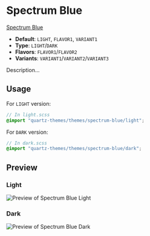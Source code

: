 # Spectrum Blue

[Spectrum Blue](https://github.com/ryanjrman)

- **Default**: `LIGHT`, `FLAVOR1`, `VARIANT1`
- **Type**: `LIGHT`/`DARK`
- **Flavors**: `FLAVOR1`/`FLAVOR2`
- **Variants**: `VARIANT1`/`VARIANT2`/`VARIANT3`

Description...

## Usage

For `LIGHT` version:

```scss
// In light.scss
@import "quartz-themes/themes/spectrum-blue/light";
```

For `DARK` version:

```scss
// In dark.scss
@import "quartz-themes/themes/spectrum-blue/dark";
```

## Preview

### Light

![Preview of Spectrum Blue Light](preview-light.png)

### Dark

![Preview of Spectrum Blue Dark](preview-dark.png)
